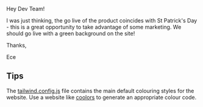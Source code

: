 Hey Dev Team!

I was just thinking, the go live of the product coincides with St Patrick's Day - this is a great opportunity to take
advantage of some marketing. We should go live with a green background on the site!

Thanks,

Ece

## Tips

The [tailwind.config.js](../tailwind.config.js)  file contains the main default colouring styles for the website. Use a website like [coolors](https://coolors.co)
to generate an appropriate colour code.